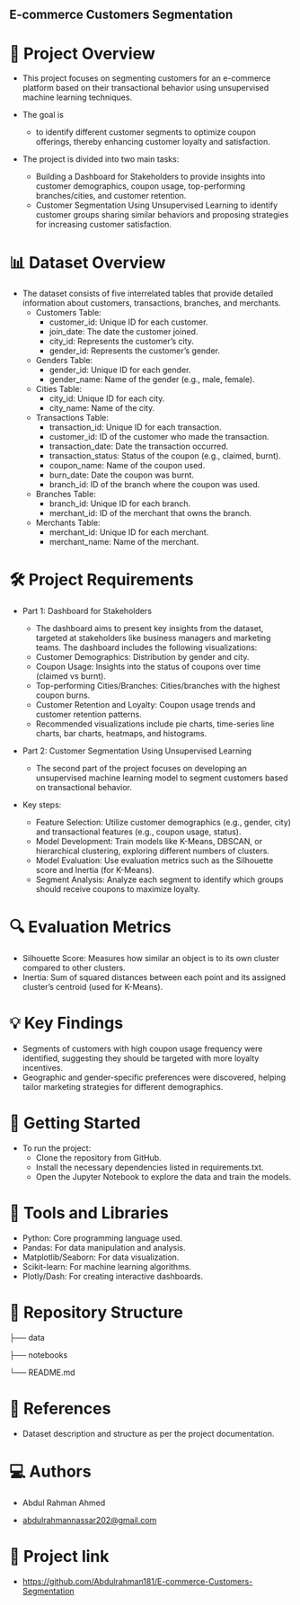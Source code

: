 ## E-commerce Customers Segmentation

# 🎯 Project Overview
  - This project focuses on segmenting customers for an e-commerce platform based on their transactional behavior using unsupervised machine learning techniques.
  -  The goal is 
     - to identify different customer segments to optimize coupon offerings, thereby enhancing customer loyalty and satisfaction.
     
  - The project is divided into two main tasks:
    - Building a Dashboard for Stakeholders to provide insights into customer demographics, coupon usage, top-performing branches/cities, and customer retention.
    - Customer Segmentation Using Unsupervised Learning to identify customer groups sharing similar behaviors and proposing strategies for increasing customer satisfaction.
  
# 📊 Dataset Overview
   - The dataset consists of five interrelated tables that provide detailed information about customers, transactions, branches, and merchants.
     - Customers Table:
       - customer_id: Unique ID for each customer.
       - join_date: The date the customer joined.
       - city_id: Represents the customer’s city.
       - gender_id: Represents the customer’s gender.
     - Genders Table:
       - gender_id: Unique ID for each gender.
       - gender_name: Name of the gender (e.g., male, female).
     - Cities Table:
       - city_id: Unique ID for each city.
       - city_name: Name of the city.
     - Transactions Table:
       - transaction_id: Unique ID for each transaction.
       - customer_id: ID of the customer who made the transaction.
       - transaction_date: Date the transaction occurred.
       - transaction_status: Status of the coupon (e.g., claimed, burnt).
       - coupon_name: Name of the coupon used.
       - burn_date: Date the coupon was burnt.
       - branch_id: ID of the branch where the coupon was used.
     - Branches Table:
       - branch_id: Unique ID for each branch.
       - merchant_id: ID of the merchant that owns the branch.
     - Merchants Table:
       - merchant_id: Unique ID for each merchant.
       - merchant_name: Name of the merchant.
   
# 🛠️ Project Requirements
  - Part 1: Dashboard for Stakeholders
    - The dashboard aims to present key insights from the dataset, targeted at stakeholders like business managers and marketing teams. The dashboard includes the following 
     visualizations:
    - Customer Demographics: Distribution by gender and city.
    - Coupon Usage: Insights into the status of coupons over time (claimed vs burnt).
    - Top-performing Cities/Branches: Cities/branches with the highest coupon burns.
    - Customer Retention and Loyalty: Coupon usage trends and customer retention patterns.
    - Recommended visualizations include pie charts, time-series line charts, bar charts, heatmaps, and histograms.

- Part 2: Customer Segmentation Using Unsupervised Learning
   - The second part of the project focuses on developing an unsupervised machine learning model to segment customers based on transactional behavior.

- Key steps:
  - Feature Selection: Utilize customer demographics (e.g., gender, city) and transactional features (e.g., coupon usage, status).
  - Model Development: Train models like K-Means, DBSCAN, or hierarchical clustering, exploring different numbers of clusters.
  - Model Evaluation: Use evaluation metrics such as the Silhouette score and Inertia (for K-Means).
  - Segment Analysis: Analyze each segment to identify which groups should receive coupons to maximize loyalty.

# 🔍 Evaluation Metrics
  - Silhouette Score: Measures how similar an object is to its own cluster compared to other clusters.
  - Inertia: Sum of squared distances between each point and its assigned cluster’s centroid (used for K-Means).

# 💡 Key Findings
  - Segments of customers with high coupon usage frequency were identified, suggesting they should be targeted with more loyalty incentives.
  - Geographic and gender-specific preferences were discovered, helping tailor marketing strategies for different demographics.

# 🚀 Getting Started
  - To run the project:
    - Clone the repository from GitHub.
    - Install the necessary dependencies listed in requirements.txt.
    - Open the Jupyter Notebook to explore the data and train the models.

# 🧰 Tools and Libraries
  - Python: Core programming language used.
  - Pandas: For data manipulation and analysis.
  - Matplotlib/Seaborn: For data visualization.
  - Scikit-learn: For machine learning algorithms.
  - Plotly/Dash: For creating interactive dashboards.

# 📁 Repository Structure

├── data                        

├── notebooks                  

└── README.md                    

# 🔗 References
  - Dataset description and structure as per the project documentation.

# 💻 Authors
  - Abdul Rahman Ahmed 

  - abdulrahmannassar202@gmail.com

# 📌 Project link
  - https://github.com/Abdulrahman181/E-commerce-Customers-Segmentation

